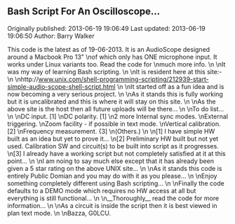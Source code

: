 ## Bash Script For An Oscilloscope... 
Originally published: 2013-06-19 19:06:49 
Last updated: 2013-06-19 19:06:50 
Author: Barry Walker 
 
This code is the latest as of 19-06-2013. It is an AudioScope designed around a Macbook Pro 13"\nof which only has ONE microphone input. It works under Linux variants too. Read the code for\nmuch more info.\n\nIt was my way of learning Bash scripting.\n\nIt is resident here at this site:-\n\nhttp://www.unix.com/shell-programming-scripting/212939-start-simple-audio-scope-shell-script.html\n\nIt started off as a fun idea and is now becoming a very serious project.\n\nAs it stands this is fully working but it is uncalibrated and this is where it will stay on this site.\n\nAs the above site is the host then all future uploads will be there...\n\nTo do list...\n\nDC input. [1]\nDC polarity. [1]\n2 more Internal sync modes.\nExternal triggering.\nZoom facility - if possible in text mode.\nVertical calibration. [2]\nFrequency measurement. {3]\n(Others.)\n\n[1] I have simple HW built as an idea but yet to prove it...\n[2] Preliminary HW built but not yet used. Calibration SW and circuit(s) to be built into script as it progresses.\n[3] I already have a working script but not completely satisfied at it at this point...\n\nI am noing to say much else except that it has already been given a 5 star rating on the above UNIX site...\n\nAs it stands this code is entirely Public Domian and you may do with it as you please...\n\nEnjoy something completely different using Bash scripting...\n\nFinally the code defaults to a DEMO mode which requires no HW access at all but everything is still functional...\n\n__Thoroughly__ read the code for more information...\n\nAs a circuit is inside the script then it is best viewed in plan text mode.\n\nBazza, G0LCU.